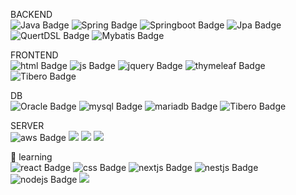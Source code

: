 BACKEND
<br>
<img src="https://img.shields.io/badge/Java-e75253?style=flat-square&amp;logo=Java&amp;logoColor=white" alt="Java Badge">
<img src="https://img.shields.io/badge/Spring-6D8B33F?style=flat-square&amp;logo=Spring&amp;logoColor=white" alt="Spring Badge">
<img src="https://img.shields.io/badge/springboot-6DB33F?style=flat-square&amp;logo=Springboot&amp;logoColor=white" alt="Springboot Badge">
<img src="https://img.shields.io/badge/Jpa-6DB33F?style=flat-square&amp;logo=Jpa&amp;logoColor=white" alt="Jpa Badge">
<img src="https://img.shields.io/badge/QuertDSL-1572B6?style=flat-square&amp;logo=QuertDSL&amp;logoColor=white" alt="QuertDSL Badge">
<img src="https://img.shields.io/badge/Mybatis-000000?style=flat-square&amp;logo=Mybatis&amp;logoColor=white" alt="Mybatis Badge">

FRONTEND
<br>
<img src="https://img.shields.io/badge/html5-E34F26?style=flat-square&amp;logo=html5&amp;logoColor=white" alt="html Badge">
<img src="https://img.shields.io/badge/javascript-F7DF1E?style=flat-square&amp;logo=javascript&amp;logoColor=white" alt="js Badge">
<img src="https://img.shields.io/badge/jquery-0769AD?style=flat-square&amp;logo=jquery&amp;logoColor=white" alt="jquery Badge">
<img src="https://img.shields.io/badge/thymeleaf-005F0F?style=flat-square&amp;logo=thymeleaf&amp;logoColor=white" alt="thymeleaf Badge">
<img src="https://img.shields.io/badge/jsp-4B4B77?style=flat-square&amp;logo=jsp&amp;logoColor=white" alt="Tibero Badge">

DB
<br>
<img src="https://img.shields.io/badge/oracle-F80000?style=flat-square&amp;logo=oracle&amp;logoColor=white" alt="Oracle Badge">
<img src="https://img.shields.io/badge/mysql-4479A1?style=flat-square&amp;logo=mysql&amp;logoColor=white" alt="mysql Badge">
<img src="https://img.shields.io/badge/mariadb-003545?style=flat-square&amp;logo=mariadb&amp;logoColor=white" alt="mariadb Badge">
<img src="https://img.shields.io/badge/Tibero-1E8CBE?style=flat-square&amp;logo=Tibero&amp;logoColor=white" alt="Tibero Badge">

SERVER
<br>
<img src="https://img.shields.io/badge/Amazon AWS-232F3E?style=flat-square&amp;logo=amazon aws&amp;logoColor=white" alt="aws Badge">
<img src="https://img.shields.io/badge/linux-FCC624?style=flat-square&amp;logo=linux&logoColor=black">
<img src="https://img.shields.io/badge/git-F05032?style=flat-square&amp;logo=git&logoColor=white">
<img src="https://img.shields.io/badge/gradle-02303A?style=flat-square&amp;logo=gradle&logoColor=white">

🌱 learning
<br>
<img src="https://img.shields.io/badge/react-61DAFB?style=flat-square&amp;logo=react&amp;logoColor=white" alt="react Badge">
<img src="https://img.shields.io/badge/css3-1572B6?style=flat-square&amp;logo=css3&amp;logoColor=white" alt="css Badge">
<img src="https://img.shields.io/badge/next.js-000000?style=flat-square&amp;logo=nextdotjs&amp;logoColor=white" alt="nextjs Badge">
<img src="https://img.shields.io/badge/nestjs-E0234E?style=flat-square&amp;logo=nestjs&amp;logoColor=white" alt="nestjs Badge">
<img src="https://img.shields.io/badge/node.js-5FA04E?style=flat-square&amp;logo=nodedotjs&amp;logoColor=white" alt="nodejs Badge">
<img src="https://img.shields.io/badge/express-000000?style=flat-square&amp;logo=express&logoColor=white">

